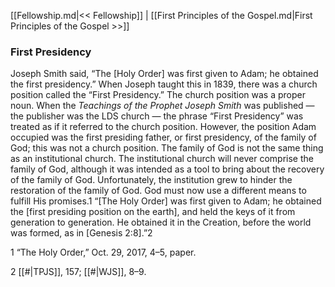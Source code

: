 [[Fellowship.md|<< Fellowship]]  |  [[First Principles of the Gospel.md|First Principles of the Gospel >>]]

### First Presidency
Joseph Smith said, “The [Holy Order] was first given to Adam; he obtained the first presidency.” When Joseph taught this in 1839, there was a church position called the “First Presidency.” The church position was a proper noun. When the *Teachings of the Prophet Joseph Smith* was published — the publisher was the LDS church — the phrase “First Presidency” was treated as if it referred to the church position. However, the position Adam occupied was the first presiding father, or first presidency, of the family of God; this was not a church position. The family of God is not the same thing as an institutional church. The institutional church will never comprise the family of God, although it was intended as a tool to bring about the recovery of the family of God. Unfortunately, the institution grew to hinder the restoration of the family of God. God must now use a different means to fulfill His promises.1 “[The Holy Order] was first given to Adam; he obtained the [first presiding position on the earth], and held the keys of it from generation to generation. He obtained it in the Creation, before the world was formed, as in [Genesis 2:8].”2



1 “The Holy Order,” Oct. 29, 2017, 4–5, paper.


2
[[#|TPJS]], 157; [[#|WJS]], 8–9.